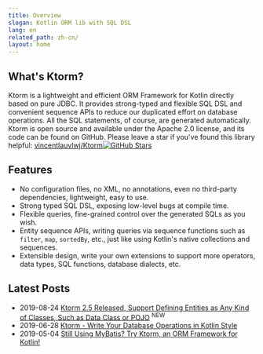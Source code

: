 ```yaml
---
title: Overview
slogan: Kotlin ORM lib with SQL DSL
lang: en
related_path: zh-cn/
layout: home
---
```


## What's Ktorm?

Ktorm is a lightweight and efficient ORM Framework for Kotlin directly based on pure JDBC. It provides strong-typed and flexible SQL DSL and convenient sequence APIs to reduce our duplicated effort on database operations. All the SQL statements, of course, are generated automatically. Ktorm is open source and available under the Apache 2.0 license, and its code can be found on GitHub. Please leave a star if you've found this library helpful: [vincentlauvlwj/Ktorm](https://github.com/vincentlauvlwj/Ktorm)[![GitHub Stars](https://img.shields.io/github/stars/vincentlauvlwj/Ktorm.svg?style=social)](https://github.com/vincentlauvlwj/Ktorm/stargazers)

## Features

- No configuration files, no XML, no annotations, even no third-party dependencies, lightweight, easy to use.
- Strong typed SQL DSL, exposing low-level bugs at compile time.
- Flexible queries, fine-grained control over the generated SQLs as you wish.
- Entity sequence APIs, writing queries via sequence functions such as `filter`, `map`, `sortedBy`, etc., just like using Kotlin's native collections and sequences. 
- Extensible design, write your own extensions to support more operators, data types, SQL functions, database dialects, etc.

## Latest Posts

- 2019-08-24 [Ktorm 2.5 Released, Support Defining Entities as Any Kind of Classes, Such as Data Class or POJO](/en/define-entities-as-any-kind-of-classes.html) <sup class="new-icon">NEW</sup>
- 2019-06-28 [Ktorm - Write Your Database Operations in Kotlin Style](https://www.liuwj.me/posts/ktorm-write-database-operations-in-kotlin-style/)
- 2019-05-04 [Still Using MyBatis? Try Ktorm, an ORM Framework for Kotlin!](https://www.liuwj.me/posts/ktorm-introduction/)

